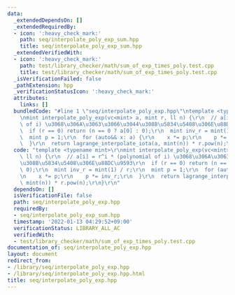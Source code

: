 ```yaml
---
data:
  _extendedDependsOn: []
  _extendedRequiredBy:
  - icon: ':heavy_check_mark:'
    path: seq/interpolate_poly_exp_sum.hpp
    title: seq/interpolate_poly_exp_sum.hpp
  _extendedVerifiedWith:
  - icon: ':heavy_check_mark:'
    path: test/library_checker/math/sum_of_exp_times_poly.test.cpp
    title: test/library_checker/math/sum_of_exp_times_poly.test.cpp
  _isVerificationFailed: false
  _pathExtension: hpp
  _verificationStatusIcon: ':heavy_check_mark:'
  attributes:
    links: []
  bundledCode: "#line 1 \"seq/interpolate_poly_exp.hpp\"\ntemplate <typename mint>\r\
    \nmint interpolate_poly_exp(vc<mint> a, mint r, ll n) {\r\n  // a[i] = r^i * (polynomial\
    \ of i) \u3068\u306A\u3063\u3066\u3044\u308B\u5834\u5408\u306E\u88DC\u9593\r\n\
    \  if (r == 0) return (n == 0 ? a[0] : 0);\r\n  mint inv_r = mint(1) / r;\r\n\
    \  mint p = 1;\r\n  for (auto&& x: a) {\r\n    x *= p;\r\n    p *= inv_r;\r\n\
    \  }\r\n  return lagrange_interpolate_iota(a, mint(n)) * r.pow(n);\r\n}\r\n"
  code: "template <typename mint>\r\nmint interpolate_poly_exp(vc<mint> a, mint r,\
    \ ll n) {\r\n  // a[i] = r^i * (polynomial of i) \u3068\u306A\u3063\u3066\u3044\
    \u308B\u5834\u5408\u306E\u88DC\u9593\r\n  if (r == 0) return (n == 0 ? a[0] :\
    \ 0);\r\n  mint inv_r = mint(1) / r;\r\n  mint p = 1;\r\n  for (auto&& x: a) {\r\
    \n    x *= p;\r\n    p *= inv_r;\r\n  }\r\n  return lagrange_interpolate_iota(a,\
    \ mint(n)) * r.pow(n);\r\n}\r\n"
  dependsOn: []
  isVerificationFile: false
  path: seq/interpolate_poly_exp.hpp
  requiredBy:
  - seq/interpolate_poly_exp_sum.hpp
  timestamp: '2022-01-13 04:29:52+09:00'
  verificationStatus: LIBRARY_ALL_AC
  verifiedWith:
  - test/library_checker/math/sum_of_exp_times_poly.test.cpp
documentation_of: seq/interpolate_poly_exp.hpp
layout: document
redirect_from:
- /library/seq/interpolate_poly_exp.hpp
- /library/seq/interpolate_poly_exp.hpp.html
title: seq/interpolate_poly_exp.hpp
---
```

